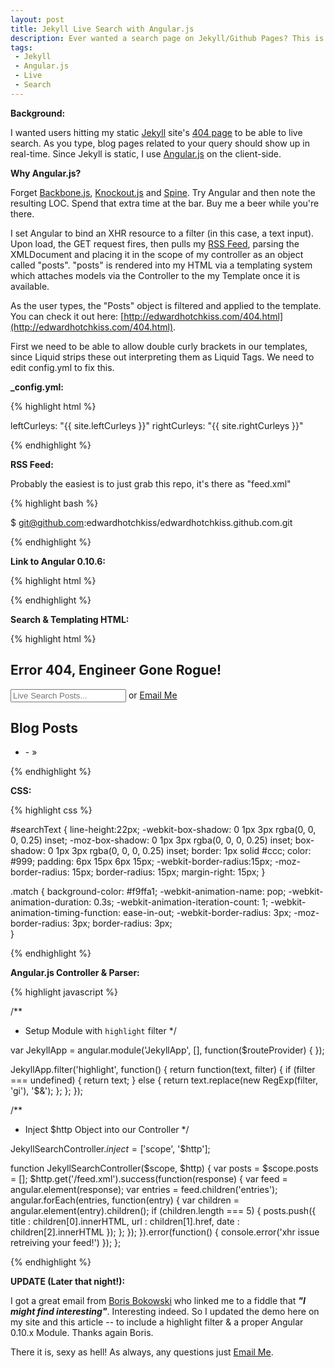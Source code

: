 ```yaml
---
layout: post
title: Jekyll Live Search with Angular.js
description: Ever wanted a search page on Jekyll/Github Pages? This is a Live Search with Angular.js for Jekyll
tags:
 - Jekyll
 - Angular.js
 - Live
 - Search
---
```


**Background:**

I wanted users hitting my static [Jekyll](http://jekyllrb.com/) site's [404 page](http://edwardhotchkiss.com/404.html) to be able to live search. As you type, blog pages related to your query should show up in real-time. Since Jekyll is static, I use [Angular.js](http://angularjs.org) on the client-side.

**Why Angular.js?**

Forget [Backbone.js](http://documentcloud.github.com/backbone/), [Knockout.js](http://knockoutjs.com/) and [Spine](https://github.com/maccman/spine). Try Angular and then note the resulting LOC. Spend that extra time at the bar. Buy me a beer while you're there.

I set Angular to bind an XHR resource to a filter (in this case, a text input). Upon load, the GET request fires, then pulls my [RSS Feed](/feed.xml), parsing the XMLDocument and placing it in the scope of my controller as an object called "posts". "posts" is rendered into my HTML via a templating system which attaches models via the Controller to the my Template once it is available.

As the user types, the "Posts" object is filtered and applied to the template. You can check it out here: [http://edwardhotchkiss.com/404.html](http://edwardhotchkiss.com/404.html).

First we need to be able to allow double curly brackets in our templates, since Liquid strips these out interpreting them as Liquid Tags. We need to edit config.yml to fix this.

**_config.yml:**

{% highlight html %}

leftCurleys: "{{ site.leftCurleys }}"
rightCurleys: "{{ site.rightCurleys }}"

{% endhighlight %}

**RSS Feed:**

Probably the easiest is to just grab this repo, it's there as "feed.xml"

{% highlight bash %}

$ git@github.com:edwardhotchkiss/edwardhotchkiss.github.com.git

{% endhighlight %}

**Link to Angular 0.10.6:**

{% highlight html %}

<script type="text/javascript" src="http://code.angularjs.org/1.0.0rc2/angular-1.0.0rc2.min.js"></script>

{% endhighlight %}

**Search & Templating HTML:**

{% highlight html %}

<div id="search-container" class="entrance" ng:app="JekyllApp" ng:controller="JekyllSearchController">
  <div class="entrance-item">
    <h2>Error 404, Engineer Gone Rogue!</h2>
    <p><input id="searchText" type="search" placeholder="Live Search Posts..." ng-model-instant ng:model="searchText" /> 
    or <a href="mailto:edwardhotchkiss@me.com">Email Me</a></p>
  </div>
  <div class="entrance-item">
    <h2>Blog Posts</h2>
    <ul>
      <li ng:repeat="post in posts">
        - <span ng-bind-html="post.date | highlight:filterBy"></span> &raquo; 
        <a href="{{ site.leftCurleys }} post.url {{ site.rightCurleys }}" ng-bind-html="post.title | highlight:searchText"></a>
      </li>
    </ul>
  </div>
</div>

{% endhighlight %}

**CSS:**

{% highlight css %}

#searchText {
  line-height:22px;
  -webkit-box-shadow: 0 1px 3px rgba(0, 0, 0, 0.25) inset;
  -moz-box-shadow: 0 1px 3px rgba(0, 0, 0, 0.25) inset;
  box-shadow: 0 1px 3px rgba(0, 0, 0, 0.25) inset;
  border: 1px solid #ccc;
  color: #999;
  padding: 6px 15px 6px 15px;
  -webkit-border-radius:15px;
  -moz-border-radius: 15px;
  border-radius: 15px;
  margin-right: 15px;
}

.match {
  background-color: #f9ffa1;
  -webkit-animation-name: pop;
  -webkit-animation-duration: 0.3s;
  -webkit-animation-iteration-count: 1;
  -webkit-animation-timing-function: ease-in-out;
  -webkit-border-radius: 3px;
  -moz-border-radius: 3px;
  border-radius: 3px;    
}

{% endhighlight %}

**Angular.js Controller & Parser:**

{% highlight javascript %}


/**
 * Setup Module with `highlight` filter
 */

var JekyllApp = angular.module('JekyllApp', [], function($routeProvider) {
});

JekyllApp.filter('highlight', function() {
  return function(text, filter) {
    if (filter === undefined) {
      return text;
    } else {
      return text.replace(new RegExp(filter, 'gi'), '<span class="match">$&</span>');
    };
  };
});

/**
 * Inject $http Object into our Controller
 */
  
JekyllSearchController.$inject = ['$scope', '$http'];

function JekyllSearchController($scope, $http) {
  var posts = $scope.posts = [];
  $http.get('/feed.xml').success(function(response) {
    var feed = angular.element(response);
    var entries = feed.children('entries');
    angular.forEach(entries, function(entry) {
      var children = angular.element(entry).children();
      if (children.length === 5) {
        posts.push({
          title : children[0].innerHTML,
          url   : children[1].href,
          date  : children[2].innerHTML
        });
      };
    });
  }).error(function() {
    console.error('xhr issue retreiving your feed!')
  });
};

{% endhighlight %}

**UPDATE (Later that night!):**

I got a great email from [Boris Bokowski](https://twitter.com/bokowski) who linked me to a fiddle that ***"I might find interesting"***. Interesting indeed. So I updated the demo here on my site and this article -- to include a highlight filter & a proper Angular 0.10.x Module. Thanks again Boris.

There it is, sexy as hell! As always, any questions just [Email Me](mailto:edwardhotchkiss@me.com).

